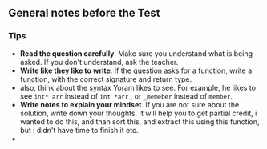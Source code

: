 ## General notes before the Test


### Tips

- **Read the question carefully**. Make sure you understand what is being asked. If you don't understand, ask the teacher.
- **Write like they like to write**. If the question asks for a function, write a function, with the correct signature and return type.
- also, think about the syntax Yoram likes to see. For example, he likes to see `int* arr` instead of `int *arr` , or `_memeber` instead of `member`.
- **Write notes to explain your mindset**. If you are not sure about the solution, write down your thoughts. It will help you to get partial credit, i wanted to do this, and than sort this, and extract this using this function, but i didn't have time to finish it etc.
- 